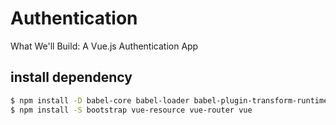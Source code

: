 # Authentication
What We'll Build: A Vue.js Authentication App
## install dependency
```sh
$ npm install -D babel-core babel-loader babel-plugin-transform-runtime babel-preset-es2015 babel-runtime  css-loader style-loader vue-hot-reload-api vue-html-loader vue-loader webpack webpack-dev-server
$ npm install -S bootstrap vue-resource vue-router vue
```
